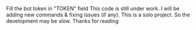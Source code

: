 Fill the bot token in "TOKEN" field
This code is still under work. I will be adding new commands & fixing issues (if any). This is a solo project. So the development may be slow. Thanks for reading
